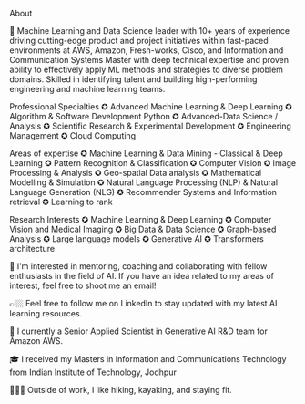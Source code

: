 About

🔭 Machine Learning and Data Science leader with 10+ years of experience driving cutting-edge product and project initiatives within fast-paced environments at AWS, Amazon, Fresh-works, Cisco, and Information and Communication Systems Master with deep technical expertise and proven ability to effectively apply ML methods and strategies to diverse problem domains. Skilled in identifying talent and building high-performing engineering and machine learning teams.

Professional Specialties
✪ Advanced Machine Learning & Deep Learning
✪ Algorithm & Software Development Python
✪ Advanced-Data Science / Analysis
✪ Scientific Research & Experimental Development
✪ Engineering Management
✪ Cloud Computing

Areas of expertise
✪ Machine Learning & Data Mining - Classical & Deep Learning
✪ Pattern Recognition & Classification
✪ Computer Vision
✪ Image Processing & Analysis
✪ Geo-spatial Data analysis
✪ Mathematical Modelling & Simulation
✪ Natural Language Processing (NLP) & Natural Language Generation (NLG)
✪ Recommender Systems and Information retrieval
✪ Learning to rank

Research Interests
✪ Machine Learning & Deep Learning
✪ Computer Vision and Medical Imaging
✪ Big Data & Data Science
✪ Graph-based Analysis
✪ Large language models
✪ Generative AI
✪ Transformers architecture

👯 I'm interested in mentoring, coaching and collaborating with fellow enthusiasts in the field of AI. If you have an idea related to my areas of interest, feel free to shoot me an email!

👉🏼 Feel free to follow me on LinkedIn to stay updated with my latest AI learning resources.

🧠 I currently a Senior Applied Scientist in Generative AI R&D team for Amazon AWS.

🎓 I received my Masters in Information and Communications Technology from Indian Institute of Technology, Jodhpur

🏃🏻‍♂️ Outside of work, I like hiking, kayaking, and staying fit.
